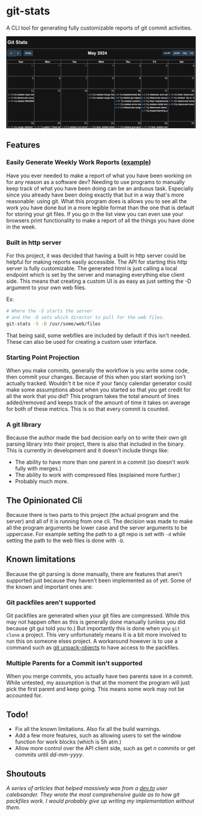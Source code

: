 # git-stats
A CLI tool for generating fully customizable reports of git commit activities.

<img src="https://github.com/Some1and2-XC/git-stats/blob/main/examples/server.png" />

## Features

### Easily Generate Weekly Work Reports ([example](https://github.com/Some1and2-XC/git-stats/blob/main/examples/may_12-18_2024.pdf))
Have you ever needed to make a report of what you have been working on for any reason as a software dev? Needing to use programs to manually keep track of what you have been doing can be an arduous task. Especially since you already have been doing exactly that but in a way that's more reasonable: using git. What this program does is allows you to see all the work you have done but in a more legible format than the one that is default for storing your git files. If you go in the list view you can even use your browsers print functionality to make a report of all the things you have done in the week.

### Built in http server
For this project, it was decided that having a built in http server could be helpful for making reports easily accessible. The API for starting this http server is fully customizable. The generated html is just calling a local endpoint which is set by the server and managing everything else client side. This means that creating a custom UI is as easy as just setting the -D argument to your own web files.

Ex:
```sh
# Where the -S starts the server
# and the -D sets which director to pull for the web files.
git-stats -S -D /usr/some/web/files
```
That being said, some webfiles are included by default if this isn't needed. These can also be used for creating a custom user interface.

### Starting Point Projection
When you make commits, generally the workflow is you write some code, then commit your changes. Because of this when you start working isn't actually tracked. Wouldn't it be nice if your fancy calendar generator could make some assumptions about when you started so that you get credit for all the work that you did? This program takes the total amount of lines added/removed and keeps track of the amount of time it takes on average for both of these metrics. This is so that every commit is counted.

### A git library
Because the author made the bad decision early on to write their own git parsing library into their project, there is also that included in the binary. This is currently in development and it doesn't include things like:
 - The ability to have more than one parent in a commit (so doesn't work fully with merges.)
 - The ability to work with compressed files (explained more further.)
 - Probably much more.

## The Opinionated Cli
Because there is two parts to this project (the actual program and the server) and all of it is running from one cli. The decision was made to make all the program arguments be lower case and the server arguments to be uppercase. For example setting the path to a git repo is set with `-d` while setting the path to the web files is done with `-D`.

## Known limitations
Because the git parsing is done manually, there are features that aren't supported just because they haven't been implemented as of yet. Some of the known and important ones are:

### Git packfiles aren't supported
Git packfiles are generated when your git files are compressed. While this may not happen often as this is generally done manually (unless you did because git gui told you to.) But importantly this is done when you `git clone` a project. This very unfortunately means it is a bit more involved to run this on someone elses project. A workaround however is to use a command such as [git unpack-objects](https://git-scm.com/docs/git-unpack-objects) to have access to the packfiles.

### Multiple Parents for a Commit isn't supported
When you merge commits, you actually have two parents save in a commit. While untested, my assumption is that at the moment the program will just pick the first parent and keep going. This means some work may not be accounted for.

## Todo!
 - Fix all the known limitations. Also fix all the build warnings.
 - Add a few more features, such as allowing users to set the window function for work blocks (which is 5h atm.)
 - Allow more control over the API client side, such as get <i>n</i> commits or get commits until <i>dd-mm-yyyy</i>.

## Shoutouts
<i>A series of articles that helped massively was from a [dev.to](https://dev.to/calebsander/git-internals-part-2-packfiles-1jg8) user calebsander. They wrote the most comprehensive guide as to how git packfiles work. I would probably give up writing my implementation without them.</i>
